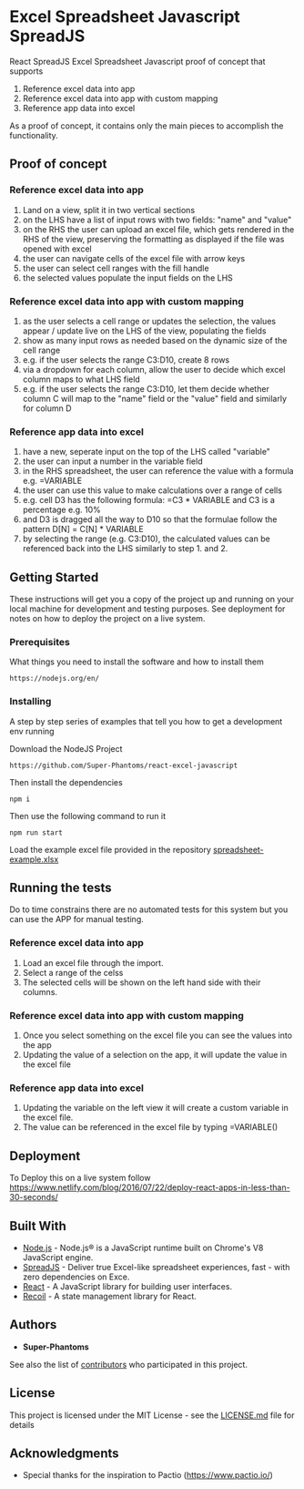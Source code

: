 # Excel Spreadsheet Javascript SpreadJS
React SpreadJS Excel Spreadsheet Javascript proof of concept that supports
1. Reference excel data into app
2. Reference excel data into app with custom mapping
3. Reference app data into excel

As a proof of concept, it contains only the main pieces to accomplish the functionality.

## Proof of concept
### Reference excel data into app
1. Land on a view, split it in two vertical sections
2. on the LHS have a list of input rows with two fields: "name" and "value"
3. on the RHS the user can upload an excel file, which gets rendered in the RHS of the view, preserving the formatting as displayed if the file was opened with excel
4. the user can navigate cells of the excel file with arrow keys
5. the user can select cell ranges with the fill handle
6. the selected values populate the input fields on the LHS
### Reference excel data into app with custom mapping
1. as the user selects a cell range or updates the selection, the values appear / update live on the LHS of the view, populating the fields
2. show as many input rows as needed based on the dynamic size of the cell range
3. e.g. if the user selects the range C3:D10, create 8 rows 
4. via a dropdown for each column, allow the user to decide which excel column maps to what LHS field
5. e.g. if the user selects the range C3:D10, let them decide whether column C will map to the "name" field or the "value" field and similarly for column D
### Reference app data into excel
1. have a new, seperate input on the top of the LHS called "variable"
2. the user can input a number in the variable field
3. in the RHS spreadsheet, the user can reference the value with a formula e.g. =VARIABLE
4. the user can use this value to make calculations over a range of cells
5. e.g. cell D3 has the following formula: =C3 * VARIABLE and C3 is a percentage e.g. 10%
6. and D3 is dragged all the way to D10 so that the formulae follow the pattern D[N] = C[N] * VARIABLE
7. by selecting the range (e.g. C3:D10), the calculated values can be referenced back into the LHS similarly to step 1. and 2.


## Getting Started

These instructions will get you a copy of the project up and running on your local machine for development and testing purposes. See deployment for notes on how to deploy the project on a live system.

### Prerequisites

What things you need to install the software and how to install them

```
https://nodejs.org/en/
```

### Installing

A step by step series of examples that tell you how to get a development env running

Download the NodeJS Project

```
https://github.com/Super-Phantoms/react-excel-javascript 
```

Then install the dependencies

```
npm i
```

Then use the following command to run it

```
npm run start
```

Load the example excel file provided in the repository [spreadsheet-example.xlsx](spreadsheet-example.xlsx)

## Running the tests

Do to time constrains there are no automated tests for this system
but you can use the APP for manual testing.

### Reference excel data into app
1. Load an excel file through the import.
2. Select a range of the celss
3. The selected cells will be shown on the left hand side with their columns.

### Reference excel data into app with custom mapping
1. Once you select something on the excel file you can see the values into the app
2. Updating the value of a selection on the app, it will update the value in the excel file 

### Reference app data into excel
1. Updating the variable on the left view it will create a custom variable in the excel file.
2. The value can be referenced in the excel file by typing =VARIABLE()

## Deployment

To Deploy this on a live system follow https://www.netlify.com/blog/2016/07/22/deploy-react-apps-in-less-than-30-seconds/

## Built With

* [Node.js](https://nodejs.org) - Node.js® is a JavaScript runtime built on Chrome's V8 JavaScript engine.
* [SpreadJS](https://www.grapecity.com/spreadjs) - Deliver true Excel-like spreadsheet experiences, fast - with zero dependencies on Exce.
* [React](https://reactjs.org/) - A JavaScript library for building user interfaces.
* [Recoil](https://recoiljs.org/) - A state management library for React.


## Authors

* **Super-Phantoms** 

See also the list of [contributors](https://github.com/Super-Phantoms/) who participated in this project.

## License

This project is licensed under the MIT License - see the [LICENSE.md](LICENSE.md) file for details

## Acknowledgments

* Special thanks for the inspiration to Pactio (https://www.pactio.io/)
